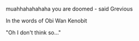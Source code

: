 muahhahahahaha you are doomed - said Grevious

In the words of Obi Wan Kenobit

"Oh I don't think so..."
